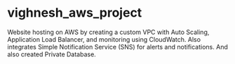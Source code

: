# vighnesh_aws_project
Website hosting on AWS by creating a custom VPC with Auto Scaling, Application Load  Balancer, and monitoring using CloudWatch. Also integrates Simple Notification Service  (SNS) for alerts and notifications. And also created Private Database.  
